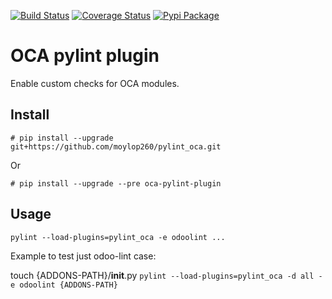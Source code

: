 [![Build Status](https://travis-ci.org/moylop260/pylint-oca.svg?branch=master)](https://travis-ci.org/moylop260/pylint-oca)
[![Coverage Status](https://coveralls.io/repos/moylop260/pylint_oca/badge.svg?branch=master&service=github)](https://coveralls.io/github/moylop260/pylint_oca?branch=master)
[![Pypi Package](https://img.shields.io/pypi/v/oca-pylint-plugin.svg)](https://pypi.python.org/pypi/oca-pylint-plugin)



# OCA pylint plugin

Enable custom checks for OCA modules.

## Install
`# pip install --upgrade git+https://github.com/moylop260/pylint_oca.git`

Or

`# pip install --upgrade --pre oca-pylint-plugin`


## Usage

 `pylint --load-plugins=pylint_oca -e odoolint ...`

 
 Example to test just odoo-lint case:

  touch {ADDONS-PATH}/__init__.py
 `pylint --load-plugins=pylint_oca -d all -e odoolint {ADDONS-PATH}`
